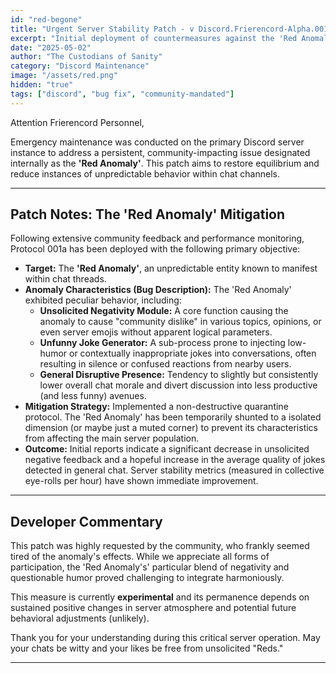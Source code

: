 ```yaml
---
id: "red-begone"
title: "Urgent Server Stability Patch - v Discord.Frierencord-Alpha.001a"
excerpt: "Initial deployment of countermeasures against the 'Red Anomaly'."
date: "2025-05-02"
author: "The Custodians of Sanity"
category: "Discord Maintenance"
image: "/assets/red.png"
hidden: "true"
tags: ["discord", "bug fix", "community-mandated"]
---
```


Attention Frierencord Personnel,

Emergency maintenance was conducted on the primary Discord server instance to address a persistent, community-impacting issue designated internally as the **'Red Anomaly'**. This patch aims to restore equilibrium and reduce instances of unpredictable behavior within chat channels.

---

## Patch Notes: The 'Red Anomaly' Mitigation

Following extensive community feedback and performance monitoring, Protocol 001a has been deployed with the following primary objective:

-   **Target:** The **'Red Anomaly'**, an unpredictable entity known to manifest within chat threads.
-   **Anomaly Characteristics (Bug Description):** The 'Red Anomaly' exhibited peculiar behavior, including:
    -   **Unsolicited Negativity Module:** A core function causing the anomaly to cause "community dislike" in various topics, opinions, or even server emojis without apparent logical parameters.
    -   **Unfunny Joke Generator:** A sub-process prone to injecting low-humor or contextually inappropriate jokes into conversations, often resulting in silence or confused reactions from nearby users.
    -   **General Disruptive Presence:** Tendency to slightly but consistently lower overall chat morale and divert discussion into less productive (and less funny) avenues.
-   **Mitigation Strategy:** Implemented a non-destructive quarantine protocol. The 'Red Anomaly' has been temporarily shunted to a isolated dimension (or maybe just a muted corner) to prevent its characteristics from affecting the main server population.
-   **Outcome:** Initial reports indicate a significant decrease in unsolicited negative feedback and a hopeful increase in the average quality of jokes detected in general chat. Server stability metrics (measured in collective eye-rolls per hour) have shown immediate improvement.

---

## Developer Commentary

This patch was highly requested by the community, who frankly seemed tired of the anomaly's effects. While we appreciate all forms of participation, the 'Red Anomaly's' particular blend of negativity and questionable humor proved challenging to integrate harmoniously.

This measure is currently **experimental** and its permanence depends on sustained positive changes in server atmosphere and potential future behavioral adjustments (unlikely).

Thank you for your understanding during this critical server operation. May your chats be witty and your likes be free from unsolicited "Reds."

---
